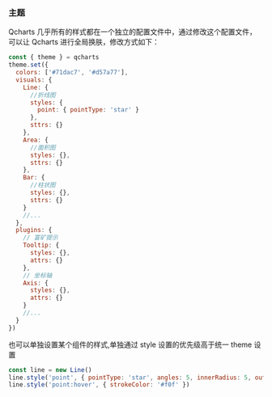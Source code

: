 ### 主题

Qcharts 几乎所有的样式都在一个独立的配置文件中，通过修改这个配置文件，可以让 Qcharts 进行全局换肤，修改方式如下：

```js
const { theme } = qcharts
theme.set({
  colors: ['#71dac7', '#d57a77'],
  visuals: {
    Line: {
      //折线图
      styles: {
        point: { pointType: 'star' }
      },
      sttrs: {}
    },
    Area: {
      //面积图
      styles: {},
      sttrs: {}
    },
    Bar: {
      //柱状图
      styles: {},
      sttrs: {}
    }
    //...
  },
  plugins: {
    // 富矿提示
    Tooltip: {
      styles: {},
      attrs: {}
    },
    // 坐标轴
    Axis: {
      styles: {},
      attrs: {}
    }
    //...
  }
})
```

也可以单独设置某个组件的样式,单独通过 style 设置的优先级高于统一 theme 设置

```js
const line = new Line()
line.style('point', { pointType: 'star', angles: 5, innerRadius: 5, outerRadius: 10, strokeColor: '#fff' })
line.style('point:hover', { strokeColor: '#f0f' })
```
